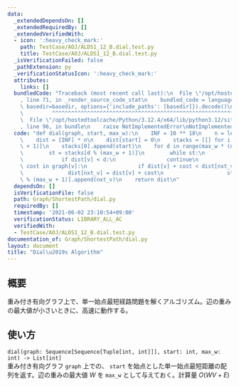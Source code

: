 ```yaml
---
data:
  _extendedDependsOn: []
  _extendedRequiredBy: []
  _extendedVerifiedWith:
  - icon: ':heavy_check_mark:'
    path: TestCase/AOJ/ALDS1_12_B.dial.test.py
    title: TestCase/AOJ/ALDS1_12_B.dial.test.py
  _isVerificationFailed: false
  _pathExtension: py
  _verificationStatusIcon: ':heavy_check_mark:'
  attributes:
    links: []
  bundledCode: "Traceback (most recent call last):\n  File \"/opt/hostedtoolcache/Python/3.12.4/x64/lib/python3.12/site-packages/onlinejudge_verify/documentation/build.py\"\
    , line 71, in _render_source_code_stat\n    bundled_code = language.bundle(stat.path,\
    \ basedir=basedir, options={'include_paths': [basedir]}).decode()\n          \
    \         ^^^^^^^^^^^^^^^^^^^^^^^^^^^^^^^^^^^^^^^^^^^^^^^^^^^^^^^^^^^^^^^^^^^^^^^^^^^^^^^^^\n\
    \  File \"/opt/hostedtoolcache/Python/3.12.4/x64/lib/python3.12/site-packages/onlinejudge_verify/languages/python.py\"\
    , line 96, in bundle\n    raise NotImplementedError\nNotImplementedError\n"
  code: "def dial(graph, start, max_w):\n    INF = 10 ** 18\n    n = len(graph)\n\
    \    dist = [INF] * n\n    dist[start] = 0\n    stacks = [[] for i in range(max_w\
    \ + 1)]\n    stacks[0].append(start)\n    for d in range(max_w * (n - 1) + 1):\n\
    \        st = stacks[d % (max_w + 1)]\n        while st:\n            v = st.pop()\n\
    \            if dist[v] < d:\n                continue\n            for nxt_v,\
    \ cost in graph[v]:\n                if dist[v] + cost < dist[nxt_v]:\n      \
    \              dist[nxt_v] = dist[v] + cost\n                    stacks[(d + cost)\
    \ % (max_w + 1)].append(nxt_v)\n    return dist\n"
  dependsOn: []
  isVerificationFile: false
  path: Graph/ShortestPath/dial.py
  requiredBy: []
  timestamp: '2021-06-02 23:10:54+09:00'
  verificationStatus: LIBRARY_ALL_AC
  verifiedWith:
  - TestCase/AOJ/ALDS1_12_B.dial.test.py
documentation_of: Graph/ShortestPath/dial.py
layout: document
title: "Dial\u2019s Algorithm"
---
```


## 概要
重み付き有向グラフ上で、単一始点最短経路問題を解くアルゴリズム。辺の重みの最大値が小さいときに、高速に動作する。

## 使い方
`dial(graph: Sequence[Sequence[Tuple[int, int]]], start: int, max_w: int) -> List[int]`  
重み付き有向グラフ `graph` 上での、 `start` を始点とした単一始点最短距離の配列を返す。辺の重みの最大値 $W$ を `max_w` として与えておく。計算量 $O(WV + E)$